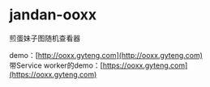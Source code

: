 # jandan-ooxx

煎蛋妹子图随机查看器

demo：[http://ooxx.gyteng.com](http://ooxx.gyteng.com)  
带Service worker的demo：[https://ooxx.gyteng.com](https://ooxx.gyteng.com)
